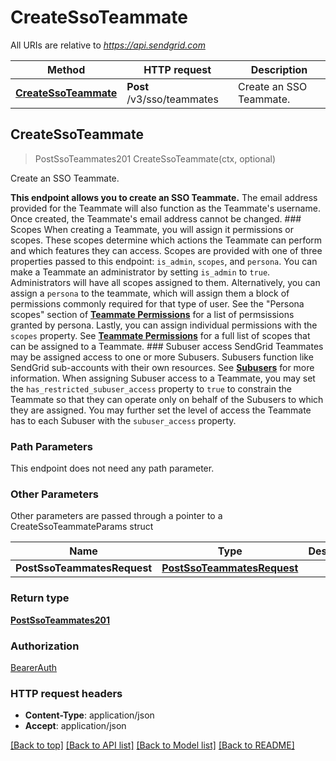 # CreateSsoTeammate

All URIs are relative to *https://api.sendgrid.com*

Method | HTTP request | Description
------------- | ------------- | -------------
[**CreateSsoTeammate**](CreateSsoTeammate.md#CreateSsoTeammate) | **Post** /v3/sso/teammates | Create an SSO Teammate.



## CreateSsoTeammate

> PostSsoTeammates201 CreateSsoTeammate(ctx, optional)

Create an SSO Teammate.

**This endpoint allows you to create an SSO Teammate.**  The email address provided for the Teammate will also function as the Teammate's username. Once created, the Teammate's email address cannot be changed.  ### Scopes  When creating a Teammate, you will assign it permissions or scopes. These scopes determine which actions the Teammate can perform and which features they can access. Scopes are provided with one of three properties passed to this endpoint: `is_admin`, `scopes`, and `persona`.  You can make a Teammate an administrator by setting `is_admin` to `true`. Administrators will have all scopes assigned to them. Alternatively, you can assign a `persona` to the teammate, which will assign them a block of permissions commonly required for that type of user. See the \"Persona scopes\" section of [**Teammate Permissions**](https://docs.sendgrid.com/ui/account-and-settings/teammate-permissions#persona-scopes) for a list of permsissions granted by persona. Lastly, you can assign individual permissions with the `scopes` property. See [**Teammate Permissions**](https://docs.sendgrid.com/ui/account-and-settings/teammate-permissions) for a full list of scopes that can be assigned to a Teammate.  ### Subuser access  SendGrid Teammates may be assigned access to one or more Subusers. Subusers function like SendGrid sub-accounts with their own resources. See [**Subusers**](https://docs.sendgrid.com/ui/account-and-settings/subusers) for more information.  When assigning Subuser access to a Teammate, you may set the `has_restricted_subuser_access` property to `true` to constrain the Teammate so that they can operate only on behalf of the Subusers to which they are assigned. You may further set the level of access the Teammate has to each Subuser with the `subuser_access` property.

### Path Parameters

This endpoint does not need any path parameter.

### Other Parameters

Other parameters are passed through a pointer to a CreateSsoTeammateParams struct


Name | Type | Description
------------- | ------------- | -------------
**PostSsoTeammatesRequest** | [**PostSsoTeammatesRequest**](PostSsoTeammatesRequest.md) | 

### Return type

[**PostSsoTeammates201**](PostSsoTeammates201.md)

### Authorization

[BearerAuth](../README.md#BearerAuth)

### HTTP request headers

- **Content-Type**: application/json
- **Accept**: application/json

[[Back to top]](#) [[Back to API list]](../README.md#documentation-for-api-endpoints)
[[Back to Model list]](../README.md#documentation-for-models)
[[Back to README]](../README.md)

